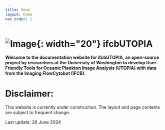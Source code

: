 ```yaml
---
title: Home
layout: home
nav_order: 1
---
```


# ![Image](/assets/images/logo.png){: width="20"} ifcbUTOPIA

**Welcome to the documentation website for ifcbUTOPIA, an open-source project by researchers at the University of Washington to develop User-Friendly Tools for Oceanic Plankton Image Analysis (UTOPIA) with data from the Imaging FlowCytobot (IFCB).** 

# Disclaimer:

This website is currently under construction. The layout and page contents are subject to frequent change. 

Last update: 26 June 2024
